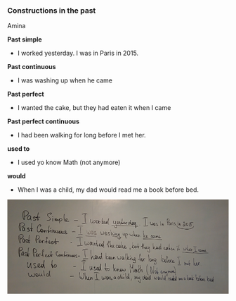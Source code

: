 ### Constructions in the past

Amina

__Past simple__
+ I worked yesterday. I was in Paris in 2015.

__Past continuous__
+ I was washing up when he came

__Past perfect__
+ I wanted the cake, but they had eaten it when I came

__Past perfect continuous__
+ I had been walking for long before I met her.

__used to__
+ I used yo know Math (not anymore)

__would__
+ When I was a child, my dad would read me a book before bed.



![alt text](past-constr/constructions.png "constructions")
